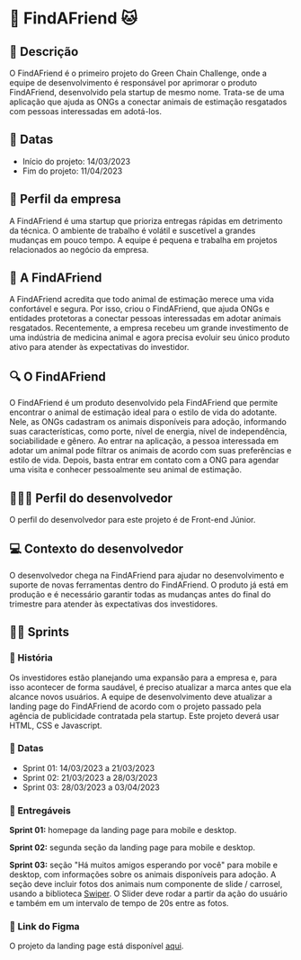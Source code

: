 # 🐶 FindAFriend 🐱

## 📝 Descrição

O FindAFriend é o primeiro projeto do Green Chain Challenge, onde a equipe de desenvolvimento é responsável por aprimorar o produto FindAFriend, desenvolvido pela startup de mesmo nome. Trata-se de uma aplicação que ajuda as ONGs a conectar animais de estimação resgatados com pessoas interessadas em adotá-los.

## 📅 Datas

- Início do projeto: 14/03/2023
- Fim do projeto: 11/04/2023

## 🏢 Perfil da empresa

A FindAFriend é uma startup que prioriza entregas rápidas em detrimento da técnica. O ambiente de trabalho é volátil e suscetível a grandes mudanças em pouco tempo. A equipe é pequena e trabalha em projetos relacionados ao negócio da empresa.

## 🐾 A FindAFriend

A FindAFriend acredita que todo animal de estimação merece uma vida confortável e segura. Por isso, criou o FindAFriend, que ajuda ONGs e entidades protetoras a conectar pessoas interessadas em adotar animais resgatados. Recentemente, a empresa recebeu um grande investimento de uma indústria de medicina animal e agora precisa evoluir seu único produto ativo para atender às expectativas do investidor.

## 🔍 O FindAFriend

O FindAFriend é um produto desenvolvido pela FindAFriend que permite encontrar o animal de estimação ideal para o estilo de vida do adotante. Nele, as ONGs cadastram os animais disponíveis para adoção, informando suas características, como porte, nível de energia, nível de independência, sociabilidade e gênero. Ao entrar na aplicação, a pessoa interessada em adotar um animal pode filtrar os animais de acordo com suas preferências e estilo de vida. Depois, basta entrar em contato com a ONG para agendar uma visita e conhecer pessoalmente seu animal de estimação.

## 👩🏽‍💻 Perfil do desenvolvedor

O perfil do desenvolvedor para este projeto é de Front-end Júnior.

## 💻 Contexto do desenvolvedor

O desenvolvedor chega na FindAFriend para ajudar no desenvolvimento e suporte de novas ferramentas dentro do FindAFriend. O produto já está em produção e é necessário garantir todas as mudanças antes do final do trimestre para atender às expectativas dos investidores.

## 🏃‍♂️ Sprints

### 📖 História

Os investidores estão planejando uma expansão para a empresa e, para isso acontecer de forma saudável, é preciso atualizar a marca antes que ela alcance novos usuários. A equipe de desenvolvimento deve atualizar a landing page do FindAFriend de acordo com o projeto passado pela agência de publicidade contratada pela startup. Este projeto deverá usar HTML, CSS e Javascript.

### 📅 Datas

- Sprint 01: 14/03/2023 a 21/03/2023
- Sprint 02: 21/03/2023 a 28/03/2023
- Sprint 03: 28/03/2023 a 03/04/2023

### 🚀 Entregáveis

<strong>Sprint 01:</strong> homepage da landing page para mobile e desktop.

<strong>Sprint 02:</strong> segunda seção da landing page para mobile e desktop.

<strong>Sprint 03:</strong> seção "Há muitos amigos esperando por você" para mobile e desktop, com informações sobre os animais disponíveis para adoção. A seção deve incluir fotos dos animais num componente de slide / carrosel, usando a biblioteca <a href="https://discord.com/channels/327861810768117763/1090276882202755124/1090276882202755124" target="_blank">Swiper</a>. O Slider deve rodar a partir da ação do usuário e também em um intervalo de tempo de 20s entre as fotos.

### 🔗 Link do Figma

O projeto da landing page está disponível <a href="https://www.figma.com/community/file/1219640728562616972" target="_blank">aqui</a>.